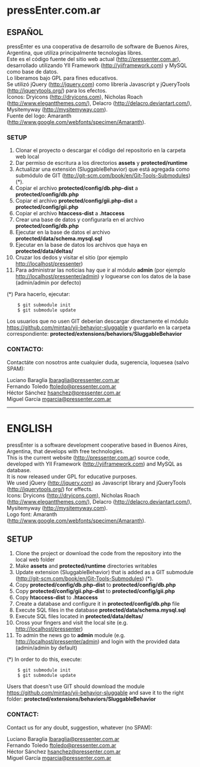 # pressEnter.com.ar


  
## ESPAÑOL

pressEnter es una cooperativa de desarrollo de software de Buenos Aires, Argentina, que utiliza principalmente tecnologías libres.  
Este es el código fuente del sitio web actual (<http://pressenter.com.ar>), desarrollado utilizando YII Framework (<http://yiiframework.com>) y MySQL como base de datos.  
Lo liberamos bajo GPL para fines educativos.  
Se utilizó jQuery (<http://jquery.com>) como librería Javascript y jQueryTools (<http://jquerytools.org/>) para los efectos.  
Íconos: Dryicons (<http://dryicons.com>), Nicholas Roach (<http://www.elegantthemes.com/>), Delacro (<http://delacro.deviantart.com/>), Mysitemyway (<http://mysitemyway.com>).  
Fuente del logo: Amaranth (<http://www.google.com/webfonts/specimen/Amaranth>).  


### SETUP

1. Clonar el proyecto o descargar el código del repositorio en la carpeta web local
2. Dar permiso de escritura a los directorios **assets** y **protected/runtime**
3. Actualizar una extensión (SluggableBehavior) que está agregada como submódulo de GIT (<http://git-scm.com/book/en/Git-Tools-Submodules>) (\*).
4. Copiar el archivo **protected/config/db.php-dist** a **protected/config/db.php**
5. Copiar el archivo **protected/config/gii.php-dist** a **protected/config/gii.php**
6. Copiar el archivo **htaccess-dist** a **.htaccess**
7. Crear una base de datos y configurarla en el archivo **protected/config/db.php**
8. Ejecutar en la base de datos el archivo **protected/data/schema.mysql.sql**
9. Ejecutar en la base de datos los archivos que haya en **protected/data/deltas/**
10. Cruzar los dedos y visitar el sitio (por ejemplo <http://localhost/pressenter>)
11. Para administrar las noticias hay que ir al módulo **admin** (por ejemplo <http://localhost/pressenter/admin>) y loguearse con los datos de la base (admin/admin por defecto)

(\*) Para hacerlo, ejecutar:

		$ git submodule init
		$ git submodule update
Los usuarios que no usen GIT deberían descargar directamente el módulo <https://github.com/mintao/yii-behavior-sluggable> y guardarlo en la carpeta correspondiente: **protected/extensions/behaviors/SluggableBehavior**

### CONTACTO:

Contactáte con nosotros ante cualquier duda, sugerencia, loquesea (salvo SPAM):

Luciano Baraglia <lbaraglia@pressenter.com.ar>  
Fernando Toledo <ftoledo@pressenter.com.ar>  
Héctor Sánchez <hsanchez@pressenter.com.ar>  
Miguel García <mgarcia@pressenter.com.ar>  


---------------------------------------

  
# ENGLISH
  
pressEnter is a software development cooperative based in Buenos Aires, Argentina, that develops with free technologies.  
This is the current website (<http://pressenter.com.ar>) source code, developed with YII Framework (<http://yiiframework.com>) and MySQL as database.  
It is now released under GPL for educative purposes.  
We used jQuery (<http://jquery.com>) as Javascript library and jQueryTools (<http://jquerytools.org/>) for effects.  
Icons: Dryicons (<http://dryicons.com>), Nicholas Roach (<http://www.elegantthemes.com/>), Delacro (<http://delacro.deviantart.com/>), Mysitemyway (<http://mysitemyway.com>).  
Logo font: Amaranth (<http://www.google.com/webfonts/specimen/Amaranth>).  
  

## SETUP

1. Clone the project or download the code from the repository into the local web folder
2. Make **assets** and **protected/runtime** directories writables
3. Update extension (SluggableBehavior) that is added as a GIT submodule (<http://git-scm.com/book/en/Git-Tools-Submodules>) (\*). 
4. Copy **protected/config/db.php-dist** to **protected/config/db.php**
5. Copy **protected/config/gii.php-dist** to **protected/config/gii.php**
6. Copy **htaccess-dist** to **.htaccess**
7. Create a database and configure it in **protected/config/db.php** file
8. Execute SQL files in the database **protected/data/schema.mysql.sql**
9. Execute SQL files located in **protected/data/deltas/**
10. Cross your fingers and visit the local site (e.g. <http://localhost/pressenter>)
11. To admin the news go to **admin** module (e.g. <http://localhost/pressenter/admin>) and login with the provided data (admin/admin by default)

(\*) In order to do this, execute:

		$ git submodule init
		$ git submodule update
Users that doesn't use GIT should download the module <https://github.com/mintao/yii-behavior-sluggable> and save it to the right folder: **protected/extensions/behaviors/SluggableBehavior**


### CONTACT:

Contact us for any doubt, suggestion, whatever (no SPAM):

Luciano Baraglia <lbaraglia@pressenter.com.ar>  
Fernando Toledo <ftoledo@pressenter.com.ar>  
Héctor Sánchez <hsanchez@pressenter.com.ar>  
Miguel García <mgarcia@pressenter.com.ar>  
